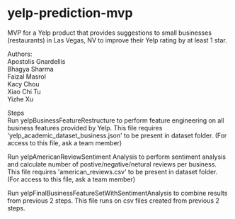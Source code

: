 # yelp-prediction-mvp
MVP for a Yelp product that provides suggestions to small businesses (restaurants) in Las Vegas, NV to improve their Yelp rating by at least 1 star. 

Authors:  
Apostolis Gnardellis  
Bhagya Sharma  
Faizal Masrol  
Kacy Chou  
Xiao Chi Tu  
Yizhe Xu  

Steps  
Run yelpBusinessFeatureRestructure to perform feature engineering on all business features provided by Yelp. This file requires 'yelp_academic_dataset_business.json' to be present in dataset folder. (For access to this file, ask a team member)

Run yelpAmericanReviewSentiment Analysis to perform sentiment analysis and calculate number of postive/negative/netural reviews per business. This file requires 'american_reviews.csv' to be present in dataset folder. (For access to this file, ask a team member)

Run yelpFinalBusinessFeatureSetWithSentimentAnalysis to combine results from previous 2 steps. This file runs on csv files created from previous 2 steps.
